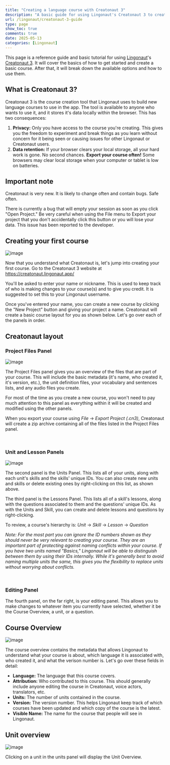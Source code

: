```yaml
---
title: "Creating a language course with Creatonaut 3"
description: "A basic guide for using Lingonaut's Creatonaut 3 to create language courses."
url: /lingonaut/creatonaut-3-guide
type: page
show_toc: true
comments: true
date: 2025-05-13
categories: [Lingonaut]
---
```

<style>
table {
    margin: auto;
}
table, th, td {
    border: 1px solid silver;
}
th, td {
    padding: 0px 5px;
}

.reference-container {
    display: flex;
    flex-direction: row;
    flex-wrap: wrap;
    justify-content: center;
}
.reference-table {
    margin: 10px;
    display: block;
    flex-grow: 0;
    flex-shrink: 0;
}
.reference-table table {
    width: 300px;
}
.reference-table h3 {
    text-align: center;
}
</style>
<article>

This page is a reference guide and basic tutorial for using [Lingonaut][lingonaut]'s [Creatonaut 3][creatonaut]. It will cover the basics of how to get started and create a basic course. After that, it will break down the available options and how to use them.

<div id="toc"></div>

## What is Creatonaut 3?

Creatonaut 3 is the course creation tool that Lingonaut uses to build new language courses to use in the app. The tool is available to anyone who wants to use it, and it stores it's data locally within the browser. This has two consequences:

1. **Privacy:** Only you have access to the course you're creating. This gives you the freedom to experiment and break things as you learn without concern for it being seen or causing issues for other Lingonaut or Creatonaut users.
2. **Data retention:** If your browser clears your local storage, all your hard work is gone. No second chances. **Export your course often!** Some browsers may clear local storage when your computer or tablet is low on batteries.

## Important note

Creatonaut is very new. It is likely to change often and contain bugs. Safe often.

There is currently a bug that will empty your session as soon as you click "Open Project." Be very careful when using the File menu to Export your project that you don't accidentally click this button or you will lose your data. This issue has been reported to the developer.

## Creating your first course

![image](/img/posts/lingonaut/welcome-to-creatonaut.png)

Now that you understand what Creatonaut is, let's jump into creating your first course. Go to the Creatonaut 3 website at https://creatonaut.lingonaut.app/

You'll be asked to enter your name or nickname. This is used to keep track of who is making changes to your course(s) and to give you credit. It is suggested to set this to your Lingonaut username.

Once you've entered your name, you can create a new course by clicking the "New Project" button and giving your project a name. Creatonaut will create a basic course layout for you as shown below. Let's go over each of the panels in order.

## Creatonaut layout

### Project Files Panel

![image](/img/posts/lingonaut/course-overview.png)

The Project Files panel gives you an overview of the files that are part of your course. This will include the basic metadata (it's name, who created it, it's version, etc.), the unit definition files, your vocabulary and sentences lists, and any audio files you create.

For most of the time as you create a new course, you won't need to pay much attention to this panel as everything within it will be created and modified using the other panels.

When you export your course using *File* &rarr; *Export Project (.cn3)*, Creatonaut will create a zip archive containing all of the files listed in the Project Files panel.

&nbsp;

### Unit and Lesson Panels

![image](/img/posts/lingonaut/create-a-unit.png)

The second panel is the Units Panel. This lists all of your units, along with each unit's skills and the skills' unique IDs. You can also create new units and skills or delete existing ones by right-clicking on this list, as shown above.

The third panel is the Lessons Panel. This lists all of a skill's lessons, along with the questions associated to them and the questions' unique IDs. As with the Units and Skill, you can create and delete lessons and questions by right-clicking.

To review, a course's hierarchy is: *Unit* &rarr; *Skill* &rarr; *Lesson* &rarr; *Question*

*Note: For the most part you can ignore the ID numbers shown as they should never be very relevant to creating your course. They are an important part of protecting against naming conflicts within your course. If you have two units named "Basics," Lingonaut will be able to distinguish between them by using their IDs internally. While it's generally best to avoid naming multiple units the same, this gives you the flexibility to replace units without worrying about conflicts.*

&nbsp;

### Editing Panel

The fourth panel, on the far right, is your editing panel. This allows you to make changes to whatever item you currently have selected, whether it be the Course Overview, a unit, or a question.

## Course Overview

![image](/img/posts/lingonaut/course-overview.png)

The course overview contains the metadata that allows Lingonaut to understand what your course is about, which language it is associated with, who created it, and what the verison number is. Let's go over these fields in detail:

* **Language:** The language that this course covers.
* **Attribution:** Who contributed to this course. This should generally include anyone editing the course in Creatonaut, voice actors, translators, etc.
* **Units:** The number of units contained in the course.
* **Version:** The version number. This helps Lingonaut keep track of which courses have been updated and which copy of the course is the latest.
* **Visible Name:** The name for the course that people will see in Lingonaut.

## Unit overview

![image](/img/posts/lingonaut/unit-overview.png)

Clicking on a unit in the units panel will display the Unit Overview.



</article>

[lingonaut]: https://lingonaut.app
[creatonaut]: https://creatonaut.lingonaut.app/